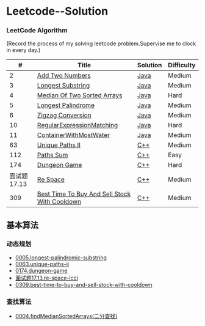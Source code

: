 Leetcode--Solution
========

### LeetCode Algorithm

(Record the process of my solving leetcode problem.Supervise me to clock in every day.)


| # | Title | Solution | Difficulty |
|---| ----- | -------- | ---------- |
|2|[Add Two Numbers](https://leetcode-cn.com/problems/add-two-numbers/) | [Java](./algorithms/addtwonumbers.md)|Medium|
|3|[Longest Substring](https://leetcode-cn.com/problems/longest-substring-without-repeating-characters/) | [Java](./algorithms/longestSubstring.md)|Medium|
|4|[Median Of Two Sorted Arrays](https://leetcode-cn.com/problems/median-of-two-sorted-arrays/) | [Java](./algorithms/findMedianSortedArrays.md)|Hard|
|5|[Longest Palindrome](https://leetcode-cn.com/problems/longest-palindromic-substring/) | [Java](./algorithms/longestPalindrome.md)|Medium|
|6|[Zigzag Conversion](https://leetcode-cn.com/problems/zigzag-conversion/) | [Java](./algorithms/zigzagConversion.md)|Medium|
|10|[RegularExpressionMatching](https://leetcode-cn.com/problems/regular-expression-matching/) | [Java](./algorithms/RegularExpressionMatching.md)|Hard|
|11|[ContainerWithMostWater](https://leetcode-cn.com/problems/container-with-most-water/submissions/) | [Java](./algorithms/ContainerWithMostWater.md)|Medium|
|63|[Unique Paths II](https://leetcode-cn.com/problems/unique-paths-ii/) | [C++](./algorithms/uniquepathsii.md)|Medium|
|112|[Paths Sum](https://leetcode-cn.com/problems/path-sum/) | [C++](./algorithms/pathsum.md)|Easy|
|174|[Dungeon Game](https://leetcode-cn.com/problems/dungeon-game/) | [C++](./algorithms/dungeongame.md)|Hard|
|面试题17.13|[Re Space](https://leetcode-cn.com/problems/re-space-lcci/) | [C++](./algorithms/respacelcci.md)|Medium|
|309|[Best Time To Buy And Sell Stock With Cooldown](https://leetcode-cn.com/problems/best-time-to-buy-and-sell-stock-with-cooldown/) | [C++](./algorithms/besttimetobuyandsellstockwithcooldown.md)|Medium|


## 基本算法

### 动态规划
- [0005.longest-palindromic-substring](./algorithms/longestPalindrome.md)
- [0063.unique-paths-ii](./algorithms/uniquepathsii.md)
- [0174.dungeon-game](./algorithms/dungeongame.md)
- [面试题17.13.re-space-lcci](./algorithms/respacelcci.md)
- [0309.best-time-to-buy-and-sell-stock-with-cooldown](./algorithms/besttimetobuyandsellstockwithcooldown.md)

### 查找算法
- [0004.findMedianSortedArrays(二分查找)](./algorithms/findMedianSortedArrays.md)